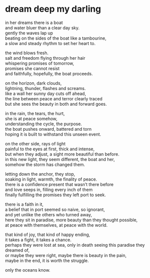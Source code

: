 # dream deep my darling

in her dreams there is a boat<br/>
and water bluer than a clear day sky.<br/>
gently the waves lap up<br/>
beating on the sides of the boat like a tambourine,<br/>
a slow and steady rhythm to set her heart to.

the wind blows fresh.<br/>
salt and freedom flying through her hair<br/>
whispering promises of tomorrow,<br/>
promises she cannot resist<br/>
and faithfully, hopefully, the boat proceeds.

on the horizon, dark clouds,<br/>
lightning, thunder, flashes and screams.<br/>
like a wall her sunny day cuts off ahead,<br/>
the line between peace and terror clearly traced<br/>
but she sees the beauty in both and forward goes.

in the rain, the tears, the hurt,<br/>
she is at peace somehow,<br/>
understanding the cycle, the purpose.<br/>
the boat pushes onward, battered and torn<br/>
hoping it is built to withstand this unseen event.

on the other side, rays of light<br/>
painful to the eyes at first, thick and intense,<br/>
but when they adjust, a sight more beautiful than before.<br/>
in this new light, they seem different, the boat and her,<br/>
somehow the storm has changed them.

letting down the anchor, they stop,<br/>
soaking in light, warmth, the finality of peace.<br/>
there is a confidence present that wasn’t there before<br/>
and love seeps in, filling every inch of them<br/>
finally fulfilling the promises they left port to seek.

there is a faith in it,<br/>
a belief that in port seemed so naive, so ignorant,<br/>
and yet unlike the others who turned away,<br/>
here they sit in paradise, more beauty than they thought possible,<br/>
at peace with themselves, at peace with the world.

that kind of joy, that kind of happy ending,<br/>
it takes a fight, it takes a chance.<br/>
perhaps they were lost at sea, only in death seeing this paradise they dreamed of,<br/>
or maybe they were right, maybe there is beauty in the pain,<br/>
maybe in the end, it is worth the struggle.

only the oceans know.

